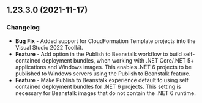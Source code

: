 ## 1.23.3.0 (2021-11-17)

### Changelog
- **Bug Fix** - Added support for CloudFormation Template projects into the Visual Studio 2022 Toolkit.
- **Feature** - Add option in the Publish to Beanstalk workflow to build self-contained deployment bundles, when working with .NET Core/.NET 5+ applications and Windows images. This enables .NET 6 projects to be published to Windows servers using the Publish to Beanstalk feature.
- **Feature** - Make Publish to Beanstalk experience default to using self contained deployment bundles for .NET 6 projects. This setting is necessary for Beanstalk images that do not contain the .NET 6 runtime.